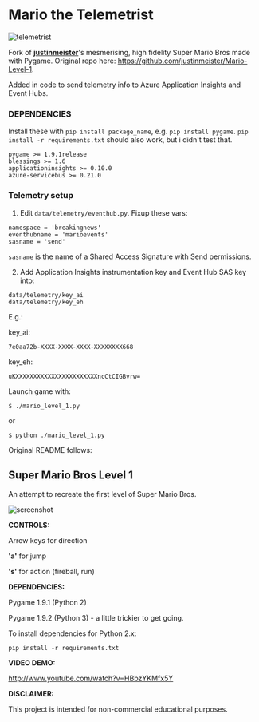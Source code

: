 Mario the Telemetrist
=====================

![telemetrist](https://raw.github.com/snobu/Mario-the-Telemetrist/master/telemetrist.png)

Fork of [**justinmeister**](https://github.com/justinmeister/Mario-Level-1)'s mesmerising, high fidelity Super Mario Bros made with Pygame. Original repo here: https://github.com/justinmeister/Mario-Level-1.

Added in code to send telemetry info to Azure Application Insights and Event Hubs.


### DEPENDENCIES

Install these with `pip install package_name`, e.g. `pip install pygame`.
`pip install -r requirements.txt` should also work, but i didn't test that.

    pygame >= 1.9.1release
    blessings >= 1.6
    applicationinsights >= 0.10.0
    azure-servicebus >= 0.21.0

### Telemetry setup

1) Edit `data/telemetry/eventhub.py`. Fixup these vars:

```
namespace = 'breakingnews'
eventhubname = 'marioevents'
sasname = 'send'
```

`sasname` is the name of a Shared Access Signature with Send permissions.

2) Add Application Insights instrumentation key and Event Hub SAS key into:

```
data/telemetry/key_ai
data/telemetry/key_eh
```

E.g.:

key_ai:
```
7e0aa72b-XXXX-XXXX-XXXX-XXXXXXXX668
```

key_eh:
```
uKXXXXXXXXXXXXXXXXXXXXXXXncCtCIGBvrw=
```
Launch game with:
```
$ ./mario_level_1.py
```
or
```
$ python ./mario_level_1.py
```

Original README follows:

Super Mario Bros Level 1
------------------------
An attempt to recreate the first level of Super Mario Bros.

![screenshot](https://raw.github.com/justinmeister/Mario-Level-1/master/screenshot.png)

**CONTROLS:** 

Arrow keys for direction

**'a'** for jump

**'s'** for action (fireball, run)


**DEPENDENCIES:**

Pygame 1.9.1 (Python 2)

Pygame 1.9.2 (Python 3) - a little trickier to get going.

To install dependencies for Python 2.x:

	pip install -r requirements.txt

**VIDEO DEMO:**

http://www.youtube.com/watch?v=HBbzYKMfx5Y
   
**DISCLAIMER:**

This project is intended for non-commercial educational purposes.
